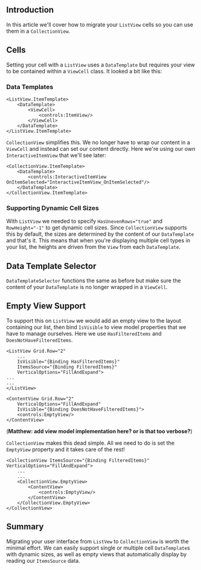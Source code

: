 ## Introduction

In this article we'll cover how to migrate your `ListView` cells so you can use them in a `CollectionView`.

## Cells

Setting your cell with a `ListView` uses a `DataTemplate` but requires your view to be contained within a `ViewCell` class. It looked a bit like this:

### Data Templates
~~~ xaml
<ListView.ItemTemplate>
    <DataTemplate>
        <ViewCell>
            <controls:ItemView/>
        </ViewCell>
    </DataTemplate>
</ListView.ItemTemplate>
~~~

`CollectionView` simplifies this. We no longer have to wrap our content in a `ViewCell` and instead can set our content directly. Here we're using our own `InteractiveItemView` that we'll see later:

~~~ xaml
<CollectionView.ItemTemplate>
    <DataTemplate>
        <controls:InteractiveItemView OnItemSelected="InteractiveItemView_OnItemSelected"/>
    </DataTemplate>
</CollectionView.ItemTemplate>
~~~

### Supporting Dynamic Cell Sizes

With `ListView` we needed to specify `HasUnevenRows="true"` and `RowHeight="-1"` to get dynamic cell sizes. Since `CollectionView` supports this by default, the sizes are determined by the content of our `DataTemplate` and that's it. This means that when you're displaying multiple cell types in your list, the heights are driven from the `View` from each `DataTemplate`.

## Data Template Selector

`DataTemplateSelector` functions the same as before but make sure the content of your `DataTemplate` is no longer wrapped in a `ViewCell`.

## Empty View Support

To support this on `ListView` we would add an empty view to the layout containing our list, then bind `IsVisible` to view model properties that we have to manage ourselves. Here we use `HasFilteredItems` and `DoesNotHaveFilteredItems`.

~~~ xaml
<ListView Grid.Row="2"
    ...
    IsVisible="{Binding HasFilteredItems}"
    ItemsSource="{Binding FilteredItems}"
    VerticalOptions="FillAndExpand">
...
...
</ListView>

<ContentView Grid.Row="2" 
	VerticalOptions="FillAndExpand" 
	IsVisible="{Binding DoesNotHaveFilteredItems}">
	<controls:EmptyView/>
</ContentView>
~~~

(**Matthew: add view model implementation here? or is that too verbose?**)

`CollectionView` makes this dead simple. All we need to do is set the `EmptyView` property and it takes care of the rest!

~~~xaml
<CollectionView ItemsSource="{Binding FilteredItems}" VerticalOptions="FillAndExpand">
	...
	...
    <CollectionView.EmptyView>
        <ContentView>
            <controls:EmptyView/>
        </ContentView>
    </CollectionView.EmptyView>
</CollectionView>
~~~


## Summary
Migrating your user interface from `ListVew` to `CollectionView` is worth the minimal effort. We can easily support single or multiple cell `DataTemplate`s with dynamic sizes, as well as empty views that automatically display by reading our `ItemsSource` data. 